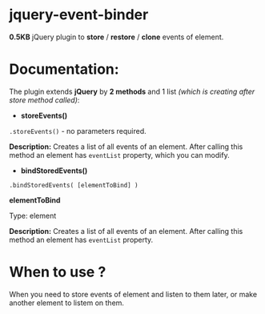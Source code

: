 # jquery-event-binder

**0.5KB** jQuery plugin to **store** / **restore** / **clone** events of element.

# Documentation:

The plugin extends **jQuery** by **2 methods** and 1 list _(which is creating after store method called)_:

 * **storeEvents()**

`.storeEvents()` - no parameters required.

**Description:** Creates a list of all events of an element. After calling this method an element has `eventList` property, which you can modify. 

 * **bindStoredEvents()**

`.bindStoredEvents( [elementToBind] )` 

**elementToBind**

Type: element



**Description:** Creates a list of all events of an element. After calling this method an element has `eventList` property. 

# When to use ?

When you need to store events of element and listen to them later, or make another element to listem on them.
